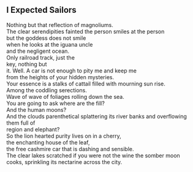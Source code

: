 I Expected Sailors
------------------
Nothing but that reflection of magnoliums.  
The clear serendipities fainted the person smiles at the person  
but the goddess does not smile  
when he looks at the iguana uncle  
and the negligent ocean.  
Only railroad track, just the  
key, nothing but  
it. Well. A car is not enough to pity me and keep me  
from the heights of your hidden mysteries.  
Your essence is a stalks of cattail filled with mourning sun rise.  
Among the coddling serections.  
Wave of wave of foliages rolling down the sea.  
You are going to ask where are the fill?  
And the human moons?  
And the clouds parenthetical splattering its river banks and overflowing them full of  
region and elephant?  
So the lion hearted purity lives on in a cherry,  
the enchanting house of the leaf,  
the free cashmire car that is dashing and sensible.  
The clear lakes scratched if you were not the wine the somber moon  
cooks, sprinkling its nectarine across the city.  

